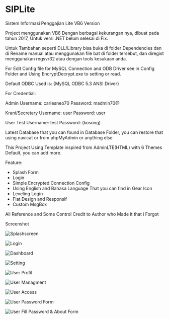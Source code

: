 # SIPLite
Sistem Informasi Penggajian Lite VB6 Version

Project menggunakan VB6 Dengan berbagai kekurangan nya, dibuat pada tahun 2017, Untuk versi .NET belum selesai di Fix.

Untuk Tambahan seperti DLL/Library bisa buka di folder Dependencies dan di Rename manual atau menggunakan file bat di folder tersebut,
dan diregist menggunakan regsvr32 atau dengan tools kesukaan anda.

For Edit Config file for MySQL Connection and ODB Driver see in Config Folder and Using EncryptDecrypt.exe to setting or read.

Default ODBC Used is: {MySQL ODBC 5.3 ANSI Driver}


For Credential:

Admin
Username: carlesneo70
Password: madmin70@

Krani/Secretary
Username: user
Password: user

User Test
Username: test
Password: (kosong)

Latest Database that you can found in Database Folder, you can restore that using navicat or from phpMyAdmin or anything else

This Project Using Template inspired from AdminLTE(HTML) with 6 Themes Default, you can add more.

Feature:
- Splash Form
- Login
- Simple Encrypted Connection Config
- Using English and Bahasa Language That you can find in Gear Icon
- Leveling Login
- Flat Design and Responsif
- Custom MsgBox

All Reference and Some Control Credit to Author who Made it that i Forgot

Screenshot

![Splashscreen](/Screenshot/1.png)

![Login](/Screenshot/2.png)

![Dashboard](/Screenshot/3.png)

![Setting](/Screenshot/4.png)

![User Profil](/Screenshot/5.png)

![User Managment](/Screenshot/6.png)

![User Access](/Screenshot/7.png)

![User Password Form](/Screenshot/8.png)

![User Fill Password & About Form](/Screenshot/9.png)
